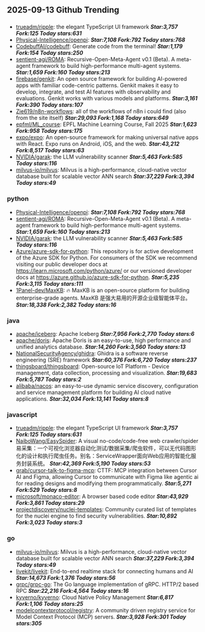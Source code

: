## 2025-09-13 Github Trending

### 
* [trueadm/ripple](https://github.com/trueadm/ripple): the elegant TypeScript UI framework ***Star:3,757 Fork:125 Today stars:631***
* [Physical-Intelligence/openpi](https://github.com/Physical-Intelligence/openpi):  ***Star:7,108 Fork:792 Today stars:768***
* [CodebuffAI/codebuff](https://github.com/CodebuffAI/codebuff): Generate code from the terminal! ***Star:1,179 Fork:154 Today stars:250***
* [sentient-agi/ROMA](https://github.com/sentient-agi/ROMA): Recursive-Open-Meta-Agent v0.1 (Beta). A meta-agent framework to build high-performance multi-agent systems. ***Star:1,659 Fork:160 Today stars:213***
* [firebase/genkit](https://github.com/firebase/genkit): An open source framework for building AI-powered apps with familiar code-centric patterns. Genkit makes it easy to develop, integrate, and test AI features with observability and evaluations. Genkit works with various models and platforms. ***Star:3,161 Fork:390 Today stars:107***
* [Zie619/n8n-workflows](https://github.com/Zie619/n8n-workflows): all of the workflows of n8n i could find (also from the site itself) ***Star:29,093 Fork:1,168 Today stars:649***
* [epfml/ML_course](https://github.com/epfml/ML_course): EPFL Machine Learning Course, Fall 2025 ***Star:1,623 Fork:958 Today stars:175***
* [expo/expo](https://github.com/expo/expo): An open-source framework for making universal native apps with React. Expo runs on Android, iOS, and the web. ***Star:43,212 Fork:8,517 Today stars:63***
* [NVIDIA/garak](https://github.com/NVIDIA/garak): the LLM vulnerability scanner ***Star:5,463 Fork:585 Today stars:116***
* [milvus-io/milvus](https://github.com/milvus-io/milvus): Milvus is a high-performance, cloud-native vector database built for scalable vector ANN search ***Star:37,229 Fork:3,394 Today stars:49***

### python
* [Physical-Intelligence/openpi](https://github.com/Physical-Intelligence/openpi):  ***Star:7,108 Fork:792 Today stars:768***
* [sentient-agi/ROMA](https://github.com/sentient-agi/ROMA): Recursive-Open-Meta-Agent v0.1 (Beta). A meta-agent framework to build high-performance multi-agent systems. ***Star:1,659 Fork:160 Today stars:213***
* [NVIDIA/garak](https://github.com/NVIDIA/garak): the LLM vulnerability scanner ***Star:5,463 Fork:585 Today stars:116***
* [Azure/azure-sdk-for-python](https://github.com/Azure/azure-sdk-for-python): This repository is for active development of the Azure SDK for Python. For consumers of the SDK we recommend visiting our public developer docs at https://learn.microsoft.com/python/azure/ or our versioned developer docs at https://azure.github.io/azure-sdk-for-python. ***Star:5,235 Fork:3,115 Today stars:111***
* [1Panel-dev/MaxKB](https://github.com/1Panel-dev/MaxKB): 🔥 MaxKB is an open-source platform for building enterprise-grade agents. MaxKB 是强大易用的开源企业级智能体平台。 ***Star:18,338 Fork:2,382 Today stars:16***

### java
* [apache/iceberg](https://github.com/apache/iceberg): Apache Iceberg ***Star:7,956 Fork:2,770 Today stars:6***
* [apache/doris](https://github.com/apache/doris): Apache Doris is an easy-to-use, high performance and unified analytics database. ***Star:14,260 Fork:3,560 Today stars:13***
* [NationalSecurityAgency/ghidra](https://github.com/NationalSecurityAgency/ghidra): Ghidra is a software reverse engineering (SRE) framework ***Star:60,376 Fork:6,720 Today stars:237***
* [thingsboard/thingsboard](https://github.com/thingsboard/thingsboard): Open-source IoT Platform - Device management, data collection, processing and visualization. ***Star:19,683 Fork:5,787 Today stars:2***
* [alibaba/nacos](https://github.com/alibaba/nacos): an easy-to-use dynamic service discovery, configuration and service management platform for building AI cloud native applications. ***Star:32,034 Fork:13,141 Today stars:8***

### javascript
* [trueadm/ripple](https://github.com/trueadm/ripple): the elegant TypeScript UI framework ***Star:3,757 Fork:125 Today stars:631***
* [NaiboWang/EasySpider](https://github.com/NaiboWang/EasySpider): A visual no-code/code-free web crawler/spider易采集：一个可视化浏览器自动化测试/数据采集/爬虫软件，可以无代码图形化的设计和执行爬虫任务。别名：ServiceWrapper面向Web应用的智能化服务封装系统。 ***Star:42,369 Fork:5,190 Today stars:53***
* [grab/cursor-talk-to-figma-mcp](https://github.com/grab/cursor-talk-to-figma-mcp): CTTF: MCP integration between Cursor AI and Figma, allowing Cursor to communicate with Figma like agentic ai for reading designs and modifying them programmatically. ***Star:5,271 Fork:529 Today stars:8***
* [microsoft/monaco-editor](https://github.com/microsoft/monaco-editor): A browser based code editor ***Star:43,929 Fork:3,861 Today stars:29***
* [projectdiscovery/nuclei-templates](https://github.com/projectdiscovery/nuclei-templates): Community curated list of templates for the nuclei engine to find security vulnerabilities. ***Star:10,892 Fork:3,023 Today stars:3***

### go
* [milvus-io/milvus](https://github.com/milvus-io/milvus): Milvus is a high-performance, cloud-native vector database built for scalable vector ANN search ***Star:37,229 Fork:3,394 Today stars:49***
* [livekit/livekit](https://github.com/livekit/livekit): End-to-end realtime stack for connecting humans and AI ***Star:14,673 Fork:1,376 Today stars:56***
* [grpc/grpc-go](https://github.com/grpc/grpc-go): The Go language implementation of gRPC. HTTP/2 based RPC ***Star:22,216 Fork:4,564 Today stars:16***
* [kyverno/kyverno](https://github.com/kyverno/kyverno): Cloud Native Policy Management ***Star:6,817 Fork:1,106 Today stars:25***
* [modelcontextprotocol/registry](https://github.com/modelcontextprotocol/registry): A community driven registry service for Model Context Protocol (MCP) servers. ***Star:3,928 Fork:301 Today stars:305***
